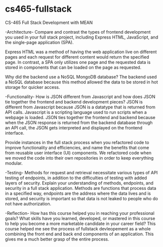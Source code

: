 # cs465-fullstack
CS-465 Full Stack Development with MEAN

-Architecture-
Compare and contrast the types of frontend development you used in your full stack project, including Express HTML, JavaScript, and the single-page application (SPA).

  Express HTML was a method of having the web application live on different pages and each request for different content would return the specified page. In contrast, a SPA only utilizes one page and the requested data is stored in components that can be loaded on the page as requested. 

Why did the backend use a NoSQL MongoDB database?
  The backend used a NoSQL database because this method allowed the data to be stored in hot storage for quicker access.
  
-Functionality-
How is JSON different from Javascript and how does JSON tie together the frontend and backend development pieces?
  JSON is different from Javascript because JSON is a datatype that is returned from API calls. Javascript is a scripting language used to run scripts when a webpage is loaded. JSON ties together the frontend and backend because when the JSON response is returned from the backend database through an API call, the JSON gets interpreted and displayed on the frontend interface.
  
Provide instances in the full stack process when you refactored code to improve functionality and efficiencies, and name the benefits that come from reusable user interface (UI) components.
  We refactored code when we moved the code into their own repositories in order to keep everything modular.
  
-Testing-
Methods for request and retrieval necessitate various types of API testing of endpoints, in addition to the difficulties of testing with added layers of security. Explain your understanding of methods, endpoints, and security in a full stack application.
  Methods are functions that process data in a specified way, endpoints are the address where the data lives and is stored, and security is important so that data is not leaked to people who do not have authorization.
  
-Reflection-
How has this course helped you in reaching your professional goals? What skills have you learned, developed, or mastered in this course to help you become a more marketable candidate in your career field?
  This course helped me see the process of fullstack devleopement as a whole combining the front end and back end components of an application. This gives me a much better grasp of the entire process. 

